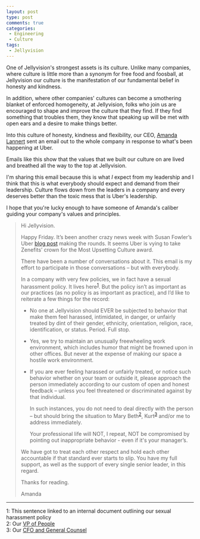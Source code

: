 ```yaml
---
layout: post
type: post
comments: true
categories:
 - Engineering
 - Culture
tags:
 - Jellyvision
---
```

One of Jellyvision's strongest assets is its culture. Unlike many companies, where culture is little more than 
a synonym for free food and foosball, at Jellyvision our culture is the manifestation of our fundamental 
belief in honesty and kindness.
 
In addition, where other companies' cultures can become a smothering blanket of enforced homogeneity, at Jellyvision,
folks who join us are encouraged to shape and improve the culture that they find. If they find something
that troubles them, they know that speaking up will be met with open ears and a desire to make things
better.

Into this culture of honesty, kindness and flexibility, our CEO, [Amanda Lannert](https://www.jellyvision.com/team/amanda-lannert/) 
sent an email out to the whole company in response to what's been happening at Uber.
 
Emails like this show that the values that we built our culture on are lived and breathed all the way
 to the top at Jellyvision.
 
I'm sharing this email because this is what *I* expect from my leadership and I think that this is what
everybody should expect and demand from their leadership. Culture flows down from the leaders in a 
company and every deserves better than the toxic mess that is Uber's leadership.

I hope that you're lucky enough to have someone of Amanda's caliber guiding your company's values and principles.


> Hi Jellyvision.
>  
> Happy Friday.  It’s been another crazy news week with Susan Fowler’s Uber [blog post](https://www.susanjfowler.com/blog/2017/2/19/reflecting-on-one-very-strange-year-at-uber) making the rounds.  It seems Uber is vying to take Zenefits’ crown for the Most Upsetting Culture award.
>  
> There have been a number of conversations about it.  This email is my effort to participate in those conversations – but with everybody. 
>  
> In a company with very few policies, we in fact have a sexual harassment policy. It lives here<sup>[1](#footnote1)</sup>. But the policy isn’t as important as our practices (as no policy is as important as practice), and I’d like to reiterate a few things for the record:
>  
> * No one at Jellyvision should EVER be subjected to behavior that make them feel harassed, intimidated, in danger, or unfairly treated by dint of their gender, ethnicity, orientation, religion, race, identification, or status.  Period.  Full stop.
> 
>  
> * Yes, we try to maintain an unusually freewheeling work environment, which includes humor that might be frowned upon in other offices.  But never at the expense of making our space a hostile work environment.
> 
>  
> * If you are ever feeling harassed or unfairly treated, or notice such behavior whether on your team or outside it, please approach the person immediately according to our custom of open and honest feedback – unless you feel threatened or discriminated against by that individual.  
>
>   In such instances, you do not need to deal directly with the person – but should bring the situation to Mary Beth<sup>[2](#footnote2)</sup>, Kurt<sup>[3](#footnote3)</sup> and/or me to address immediately. 
>   
>   Your professional life will NOT, I repeat, NOT be compromised by pointing out inappropriate behavior - even if it's your manager’s.
> 
>  
> We have got to treat each other respect and hold each other accountable if that standard ever starts to slip.  You have my full support, as well as the support of every single senior leader, in this regard.
>  
> Thanks for reading.
>  
> Amanda

----

<a name="footnote1">1</a>: This sentence linked to an internal document outlining our sexual harassment policy<br/>
<a name="footnote2">2</a>: Our [VP of People](https://www.jellyvision.com/team/mary-beth-wynn/)<br/>
<a name="footnote3">3</a>: Our [CFO and General Counsel](https://www.jellyvision.com/team/kurt-hirsch/)<br/>